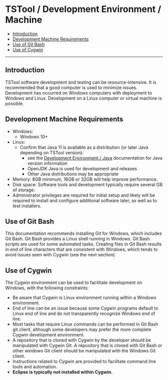 # TSTool / Development Environment / Machine #

*   [Introduction](#introduction)
*   [Development Machine Requirements](#development-machine-requirements)
*   [Use of Git Bash](#use-of-git-bash)
*   [Use of Cygwin](#use-of-cygwin)

-----

## Introduction ##

TSTool software development and testing can be resource-intensive.
It is recommended that a good computer is used to minimize issues.
Development has occurred on Windows computers with deployment to Windows and Linux.
Development on a Linux computer or virtual machine is possible.

## Development Machine Requirements ##

*   Windows:
    +   Windows 10+
*   Linux:
    +   Confirm that Java 11 is available as a distribution (or later Java depending on TSTool version):
        -   see the [Development Environment / Java](java/java.md) documentation for Java version information
        -   OpenJDK Java is used for development and releases
        -   Other Java distributions may be appropriate
*   Memory: 8GB minimum, 16GB or 32GB will help improve performance.
*   Disk space: Software tools and development typically require several GB of storage.
*   Administrator privileges are required for initial setup and likely will be required
    to install and configure additional software later, as well as to test installers.

## Use of Git Bash ##

This documentation recommends installing Git for Windows, which includes Git Bash.
Git Bash provides a Linux shell running in Windows.
Git Bash scripts are used for some automated tasks.
Creating files in Git Bash results in end of line characters that are consistent with Windows,
which tends to avoid issues seen with Cygwin (see the next section).

## Use of Cygwin ##

The Cygwin environment can be used to facilitate development on Windows, with the following constraints:

*   Be aware that Cygwin is Linux environment running within a Windows environment.
*   End of line can be an issue because some Cygwin programs default to Linux end of line
    and do not transparently recognize Windows end of line.
*   Most tasks that require Linux commands can be performed in Git Bash git client,
    although some developers may prefer the more complete Cygwin development environment.
*   A repository that is cloned with Cygwin by the developer should be manipulated with Cygwin Git.
    A repository that is cloned with Git Bash or other windows Git client should be manipulated with the Windows Git client.
*   Instructions related to Cygwin are provided to facilitate command line tools and automation.
*   **Eclipse is typically not installed within Cygwin.**

